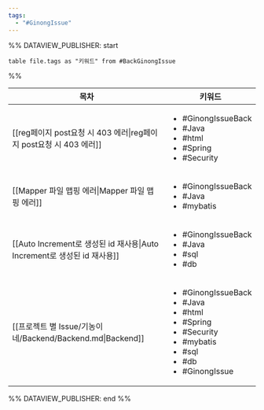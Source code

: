 ```yaml
---
tags:
  - "#GinongIssue"
---
```

%% DATAVIEW_PUBLISHER: start
```dataview
table file.tags as "키워드" from #BackGinongIssue
```
%%

| 목차                                                                                           | 키워드                                                                                                                                                             |
| -------------------------------------------------------------------------------------------- | --------------------------------------------------------------------------------------------------------------------------------------------------------------- |
| [[reg페이지 post요청 시 403 에러\|reg페이지 post요청 시 403 에러]]         | <ul><li>#GinongIssueBack</li><li>#Java</li><li>#html</li><li>#Spring</li><li>#Security</li></ul>                                                                |
| [[Mapper 파일 맵핑 에러\|Mapper 파일 맵핑 에러]]                       | <ul><li>#GinongIssueBack</li><li>#Java</li><li>#mybatis</li></ul>                                                                                               |
| [[Auto Increment로 생성된 id 재사용\|Auto Increment로 생성된 id 재사용]] | <ul><li>#GinongIssueBack</li><li>#Java</li><li>#sql</li><li>#db</li></ul>                                                                                       |
| [[프로젝트 별 Issue/기농이네/Backend/Backend.md\|Backend]]                                            | <ul><li>#GinongIssueBack</li><li>#Java</li><li>#html</li><li>#Spring</li><li>#Security</li><li>#mybatis</li><li>#sql</li><li>#db</li><li>#GinongIssue</li></ul> |

%% DATAVIEW_PUBLISHER: end %%